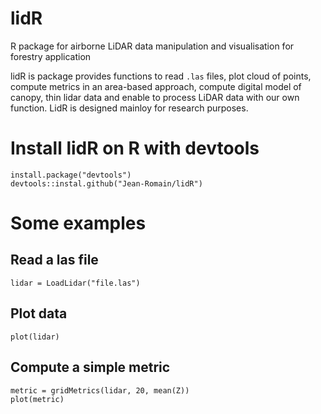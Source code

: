 # lidR
R package for airborne LiDAR data manipulation and visualisation for forestry application

lidR is package provides functions to read `.las` files, plot cloud of points, compute metrics in an area-based approach, compute digital model of canopy, thin lidar data and enable to process LiDAR data with our own function. LidR is designed mainloy for research purposes.

# Install lidR on R with devtools

    install.package("devtools")
    devtools::instal.github("Jean-Romain/lidR")
    
# Some examples

## Read a las file

    lidar = LoadLidar("file.las")
    
## Plot data

    plot(lidar)

## Compute a simple metric

    metric = gridMetrics(lidar, 20, mean(Z))
    plot(metric)
